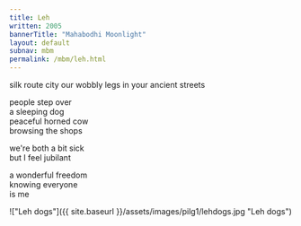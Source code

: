 ```yaml
---
title: Leh
written: 2005
bannerTitle: "Mahabodhi Moonlight" 
layout: default
subnav: mbm
permalink: /mbm/leh.html
---
```


<div class="poem">
silk route city  
our wobbly legs  
in your ancient streets
   
people step over  
a sleeping dog  
peaceful horned cow  
browsing the shops
 
we're both a bit sick  
but I feel jubilant
 
a wonderful freedom  
knowing everyone  
is me
</div>

!["Leh dogs"]({{ site.baseurl }}/assets/images/pilg1/lehdogs.jpg "Leh dogs")

